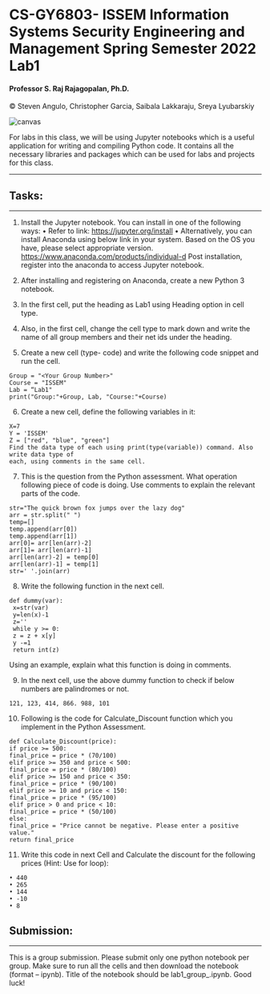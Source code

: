 # CS-GY6803- ISSEM Information Systems Security Engineering and Management Spring Semester 2022 Lab1
#### Professor S. Raj Rajagopalan, Ph.D.
© Steven Angulo, Christopher Garcia, Saibala Lakkaraju, Sreya	Lyubarskiy

![canvas](https://user-images.githubusercontent.com/81187590/152055487-298e000f-ecc2-4d4f-b913-9f96075baa4b.png)

For labs in this class, we will be using Jupyter notebooks which is a useful application for writing and
compiling Python code. It contains all the necessary libraries and packages which can be used for
labs and projects for this class. 

---------------

## Tasks:
---------------

1) Install the Jupyter notebook. You can install in one of the following ways:
• Refer to link: https://jupyter.org/install
• Alternatively, you can install Anaconda using below link in your system. Based on
the OS you have, please select appropriate version.
https://www.anaconda.com/products/individual-d
Post installation, register into the anaconda to access Jupyter notebook.

2) After installing and registering on Anaconda, create a new Python 3 notebook.

3) In the first cell, put the heading as Lab1 using Heading option in cell type.

4) Also, in the first cell, change the cell type to mark down and write the name of all group
members and their net ids under the heading.

5) Create a new cell (type- code) and write the following code snippet and run the cell.
```
Group = "<Your Group Number>"
Course = "ISSEM"
Lab = “Lab1"
print("Group:"+Group, Lab, "Course:"+Course)
```
6) Create a new cell, define the following variables in it:
```
X=7
Y = 'ISSEM'
Z = ["red", "blue", "green"]
Find the data type of each using print(type(variable)) command. Also write data type of
each, using comments in the same cell.
```
7) This is the question from the Python assessment. What operation following piece of code is
doing. Use comments to explain the relevant parts of the code.

```
str="The quick brown fox jumps over the lazy dog"
arr = str.split(" ")
temp=[]
temp.append(arr[0])
temp.append(arr[1])
arr[0]= arr[len(arr)-2]
arr[1]= arr[len(arr)-1]
arr[len(arr)-2] = temp[0]
arr[len(arr)-1] = temp[1]
str=' '.join(arr)
```
8) Write the following function in the next cell.
```
def dummy(var):
 x=str(var)
 y=len(x)-1
 z=''
 while y >= 0:
 z = z + x[y]
 y -=1
 return int(z)
 ```
Using an example, explain what this function is doing in comments.

9) In the next cell, use the above dummy function to check if below numbers are palindromes
or not.
 ```
121, 123, 414, 866. 988, 101
```
10) Following is the code for Calculate_Discount function which you implement in the Python
Assessment.
 ```
def Calculate_Discount(price):
if price >= 500:
 final_price = price * (70/100)
 elif price >= 350 and price < 500:
 final_price = price * (80/100)
 elif price >= 150 and price < 350:
 final_price = price * (90/100)
 elif price >= 10 and price < 150:
 final_price = price * (95/100)
 elif price > 0 and price < 10:
 final_price = price * (50/100)
 else:
final_price = "Price cannot be negative. Please enter a positive
value."
 return final_price
 ```                              
11) Write this code in next Cell and Calculate the discount for the following prices (Hint: Use for
loop):
```                              
• 440
• 265
• 144
• -10
• 8
```
## Submission:
---------------

This is a group submission. Please submit only one python notebook per group. Make sure
to run all the cells and then download the notebook (format – ipynb). Title of the notebook
should be lab1_group_<your group number>.ipynb. Good luck!



